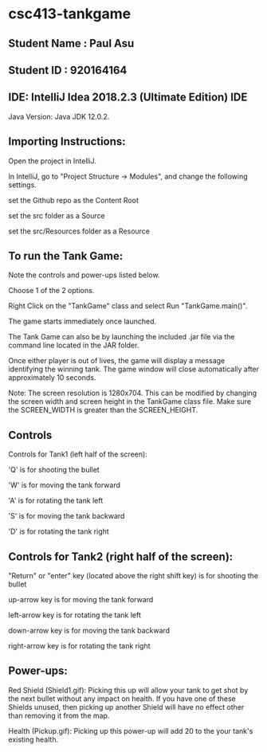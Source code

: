 # csc413-tankgame

## Student Name  : Paul Asu
## Student ID    : 920164164


## IDE: IntelliJ Idea 2018.2.3 (Ultimate Edition) IDE

Java Version: Java JDK 12.0.2.

## Importing Instructions:
Open the project in IntelliJ.

In IntelliJ, go to "Project Structure -> Modules", and change the following settings.

set the Github repo as the Content Root

set the src folder as a Source

set the src/Resources folder as a Resource

## To run the Tank Game:
Note the controls and power-ups listed below.

Choose 1 of the 2 options.

Right Click on the "TankGame" class and select Run "TankGame.main()". 

The game starts immediately once launched.

The Tank Game can also be by launching the included .jar file via the command line located in the JAR folder.

Once either player is out of lives, the game will display a message identifying the winning tank. The game window will close automatically after approximately 10 seconds.

Note: The screen resolution is 1280x704. This can be modified by changing the screen width and screen height in the TankGame class file. Make sure the SCREEN_WIDTH is greater than the SCREEN_HEIGHT.

## Controls
Controls for Tank1 (left half of the screen):

'Q' is for shooting the bullet

'W' is for moving the tank forward

'A' is for rotating the tank left

'S' is for moving the tank backward

'D' is for rotating the tank right


## Controls for Tank2 (right half of the screen):

"Return" or "enter" key (located above the right shift key) is for shooting the bullet

up-arrow key is for moving the tank forward

left-arrow key is for rotating the tank left

down-arrow key is for moving the tank backward

right-arrow key is for rotating the tank right


## Power-ups:
Red Shield (Shield1.gif): Picking this up will allow your tank to get shot by the next bullet without any impact on health. If you have one of these Shields unused, then picking up another Shield will have no effect other than removing it from the map.

Health (Pickup.gif): Picking up this power-up will add 20 to the your tank's existing health.

